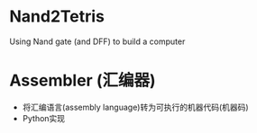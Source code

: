 # Nand2Tetris
Using Nand gate (and DFF) to build a computer

# Assembler (汇编器)
- 将汇编语言(assembly language)转为可执行的机器代码(机器码)
- Python实现
